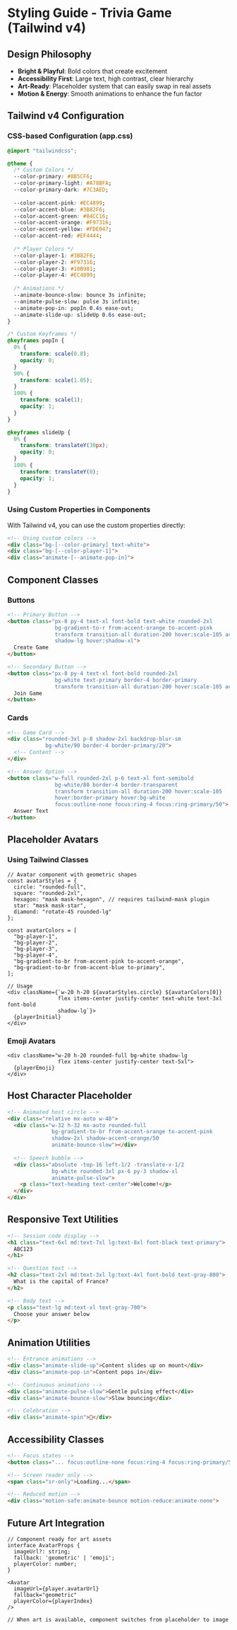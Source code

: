 # Styling Guide - Trivia Game (Tailwind v4)

## Design Philosophy
- **Bright & Playful**: Bold colors that create excitement
- **Accessibility First**: Large text, high contrast, clear hierarchy
- **Art-Ready**: Placeholder system that can easily swap in real assets
- **Motion & Energy**: Smooth animations to enhance the fun factor

## Tailwind v4 Configuration

### CSS-based Configuration (app.css)
```css
@import "tailwindcss";

@theme {
  /* Custom Colors */
  --color-primary: #8B5CF6;
  --color-primary-light: #A78BFA;
  --color-primary-dark: #7C3AED;
  
  --color-accent-pink: #EC4899;
  --color-accent-blue: #3B82F6;
  --color-accent-green: #84CC16;
  --color-accent-orange: #F97316;
  --color-accent-yellow: #FDE047;
  --color-accent-red: #EF4444;
  
  /* Player Colors */
  --color-player-1: #3B82F6;
  --color-player-2: #F97316;
  --color-player-3: #10B981;
  --color-player-4: #EC4899;
  
  /* Animations */
  --animate-bounce-slow: bounce 3s infinite;
  --animate-pulse-slow: pulse 3s infinite;
  --animate-pop-in: popIn 0.4s ease-out;
  --animate-slide-up: slideUp 0.6s ease-out;
}

/* Custom Keyframes */
@keyframes popIn {
  0% { 
    transform: scale(0.8); 
    opacity: 0;
  }
  90% { 
    transform: scale(1.05);
  }
  100% { 
    transform: scale(1); 
    opacity: 1;
  }
}

@keyframes slideUp {
  0% { 
    transform: translateY(30px); 
    opacity: 0;
  }
  100% { 
    transform: translateY(0); 
    opacity: 1;
  }
}
```

### Using Custom Properties in Components
With Tailwind v4, you can use the custom properties directly:
```html
<!-- Using custom colors -->
<div class="bg-[--color-primary] text-white">
<div class="bg-[--color-player-1]">
<div class="animate-[--animate-pop-in]">
```

## Component Classes

### Buttons
```html
<!-- Primary Button -->
<button class="px-8 py-4 text-xl font-bold text-white rounded-2xl 
               bg-gradient-to-r from-accent-orange to-accent-pink
               transform transition-all duration-200 hover:scale-105 active:scale-95
               shadow-lg hover:shadow-xl">
  Create Game
</button>

<!-- Secondary Button -->
<button class="px-8 py-4 text-xl font-bold rounded-2xl 
               bg-white text-primary border-4 border-primary
               transform transition-all duration-200 hover:scale-105 active:scale-95">
  Join Game
</button>
```

### Cards
```html
<!-- Game Card -->
<div class="rounded-3xl p-8 shadow-2xl backdrop-blur-sm
            bg-white/90 border-4 border-primary/20">
  <!-- Content -->
</div>

<!-- Answer Option -->
<button class="w-full rounded-2xl p-6 text-xl font-semibold
               bg-white/80 border-4 border-transparent
               transform transition-all duration-200 hover:scale-105
               hover:border-primary hover:bg-white
               focus:outline-none focus:ring-4 focus:ring-primary/50">
  Answer Text
</button>
```

## Placeholder Avatars

### Using Tailwind Classes
```tsx
// Avatar component with geometric shapes
const avatarStyles = {
  circle: "rounded-full",
  square: "rounded-2xl",
  hexagon: "mask mask-hexagon", // requires tailwind-mask plugin
  star: "mask mask-star",
  diamond: "rotate-45 rounded-lg"
};

const avatarColors = [
  "bg-player-1",
  "bg-player-2", 
  "bg-player-3",
  "bg-player-4",
  "bg-gradient-to-br from-accent-pink to-accent-orange",
  "bg-gradient-to-br from-accent-blue to-primary",
];

// Usage
<div className={`w-20 h-20 ${avatarStyles.circle} ${avatarColors[0]} 
                flex items-center justify-center text-white text-3xl font-bold
                shadow-lg`}>
  {playerInitial}
</div>
```

### Emoji Avatars
```tsx
<div className="w-20 h-20 rounded-full bg-white shadow-lg
                flex items-center justify-center text-5xl">
  {playerEmoji}
</div>
```

## Host Character Placeholder
```html
<!-- Animated host circle -->
<div class="relative mx-auto w-48">
  <div class="w-32 h-32 mx-auto rounded-full 
              bg-gradient-to-br from-accent-orange to-accent-pink
              shadow-2xl shadow-accent-orange/50
              animate-bounce-slow"></div>
  
  <!-- Speech bubble -->
  <div class="absolute -top-16 left-1/2 -translate-x-1/2
              bg-white rounded-3xl px-6 py-3 shadow-xl
              animate-pulse-slow">
    <p class="text-heading text-center">Welcome!</p>
  </div>
</div>
```

## Responsive Text Utilities
```html
<!-- Session code display -->
<h1 class="text-6xl md:text-7xl lg:text-8xl font-black text-primary">
  ABC123
</h1>

<!-- Question text -->
<h2 class="text-2xl md:text-3xl lg:text-4xl font-bold text-gray-800">
  What is the capital of France?
</h2>

<!-- Body text -->
<p class="text-lg md:text-xl text-gray-700">
  Choose your answer below
</p>
```

## Animation Utilities
```html
<!-- Entrance animations -->
<div class="animate-slide-up">Content slides up on mount</div>
<div class="animate-pop-in">Content pops in</div>

<!-- Continuous animations -->
<div class="animate-pulse-slow">Gentle pulsing effect</div>
<div class="animate-bounce-slow">Slow bouncing</div>

<!-- Celebration -->
<div class="animate-spin">🎉</div>
```

## Accessibility Classes
```html
<!-- Focus states -->
<button class="... focus:outline-none focus:ring-4 focus:ring-primary/50">

<!-- Screen reader only -->
<span class="sr-only">Loading...</span>

<!-- Reduced motion -->
<div class="motion-safe:animate-bounce motion-reduce:animate-none">
```

## Future Art Integration
```tsx
// Component ready for art assets
interface AvatarProps {
  imageUrl?: string;
  fallback: 'geometric' | 'emoji';
  playerColor: number;
}

<Avatar 
  imageUrl={player.avatarUrl}
  fallback="geometric"
  playerColor={playerIndex}
/>

// When art is available, component switches from placeholder to image
```